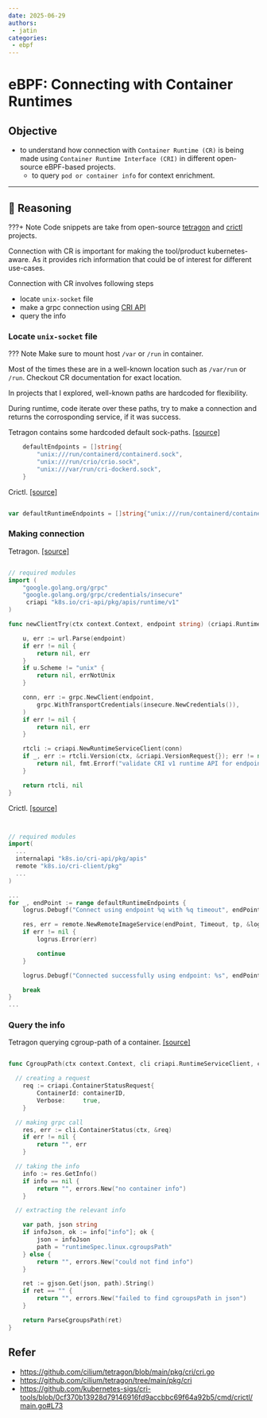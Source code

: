 ```yaml
---
date: 2025-06-29
authors:
 - jatin
categories:
 - ebpf
---
```


# eBPF: Connecting with Container Runtimes


## Objective

- to understand how connection with `Container Runtime (CR)` is being made using `Container Runtime Interface (CRI)` in different open-source eBPF-based projects.
    - to query `pod or container info` for context enrichment.


<!-- more -->

---

## :thinking: Reasoning

???+ Note
    Code snippets are take from open-source [tetragon](https://github.com/cilium/tetragon) and [crictl](https://github.com/kubernetes-sigs/cri-tools/blob/master/docs/crictl.md) projects.

Connection with CR is important for making the tool/product kubernetes-aware. As it provides rich information that could be of interest for different use-cases.

Connection with CR involves following steps

- locate `unix-socket` file
- make a grpc connection using [CRI API](https://github.com/kubernetes/cri-api/blob/v0.33.1/pkg/apis/runtime/v1/api.proto)
- query the info


### Locate `unix-socket` file

??? Note
    Make sure to mount host `/var` or `/run` in container.


Most of the times these are in a well-known location such as `/var/run` or `/run`. Checkout CR documentation for exact location.


In projects that I explored, well-known paths are hardcoded for flexibility. 

During runtime, code iterate over these paths, try to make a connection and returns the corrosponding service, if it was success.

Tetragon contains some hardcoded default sock-paths. [[source]](https://github.com/cilium/tetragon/blob/50a1d08e471d2fdbabff0416ba0c314769bb4c13/pkg/cri/cri.go#L22)
```go linenums="1"
	defaultEndpoints = []string{
		"unix:///run/containerd/containerd.sock",
		"unix:///run/crio/crio.sock",
		"unix:///var/run/cri-dockerd.sock",
	}

```

Crictl. [[source]](https://github.com/kubernetes-sigs/cri-tools/blob/0cf370b13928d79146916fd9accbbc69f64a92b5/cmd/crictl/main_unix.go#L31)

```go linenums="1"

var defaultRuntimeEndpoints = []string{"unix:///run/containerd/containerd.sock", "unix:///run/crio/crio.sock", "unix:///var/run/cri-dockerd.sock"}

```

### Making connection


Tetragon. [[source]](https://github.com/cilium/tetragon/blob/50a1d08e471d2fdbabff0416ba0c314769bb4c13/pkg/cri/cri.go#L1-L89)


```go linenums="1"

// required modules
import (
  	"google.golang.org/grpc"
  	"google.golang.org/grpc/credentials/insecure"
	 criapi "k8s.io/cri-api/pkg/apis/runtime/v1"
)

func newClientTry(ctx context.Context, endpoint string) (criapi.RuntimeServiceClient, error) {

	u, err := url.Parse(endpoint)
	if err != nil {
		return nil, err
	}
	if u.Scheme != "unix" {
		return nil, errNotUnix
	}

	conn, err := grpc.NewClient(endpoint,
		grpc.WithTransportCredentials(insecure.NewCredentials()),
	)
	if err != nil {
		return nil, err
	}

	rtcli := criapi.NewRuntimeServiceClient(conn)
	if _, err := rtcli.Version(ctx, &criapi.VersionRequest{}); err != nil {
		return nil, fmt.Errorf("validate CRI v1 runtime API for endpoint %q: %w", endpoint, err)
	}

	return rtcli, nil
}

```

Crictl. [[source]](https://github.com/kubernetes-sigs/cri-tools/blob/0cf370b13928d79146916fd9accbbc69f64a92b5/cmd/crictl/main.go#L73)

```go linenums="1"


// required modules
import(
  ...
  internalapi "k8s.io/cri-api/pkg/apis"
  remote "k8s.io/cri-client/pkg"
  ...
)

...
for _, endPoint := range defaultRuntimeEndpoints {
	logrus.Debugf("Connect using endpoint %q with %q timeout", endPoint, Timeout)

	res, err = remote.NewRemoteImageService(endPoint, Timeout, tp, &logger)
	if err != nil {
		logrus.Error(err)

		continue
	}

	logrus.Debugf("Connected successfully using endpoint: %s", endPoint)

	break
}
...

```

### Query the info


Tetragon querying cgroup-path of a container. [[source]](https://github.com/cilium/tetragon/blob/50a1d08e471d2fdbabff0416ba0c314769bb4c13/pkg/cri/container.go#L85-L114)


```go linenums="1"

func CgroupPath(ctx context.Context, cli criapi.RuntimeServiceClient, containerID string) (string, error) {

  // creating a request 
	req := criapi.ContainerStatusRequest{
		ContainerId: containerID,
		Verbose:     true,
	}

  // making grpc call
	res, err := cli.ContainerStatus(ctx, &req)
	if err != nil {
		return "", err
	}

  // taking the info
	info := res.GetInfo()
	if info == nil {
		return "", errors.New("no container info")
	}

  // extracting the relevant info

	var path, json string
	if infoJson, ok := info["info"]; ok {
		json = infoJson
		path = "runtimeSpec.linux.cgroupsPath"
	} else {
		return "", errors.New("could not find info")
	}

	ret := gjson.Get(json, path).String()
	if ret == "" {
		return "", errors.New("failed to find cgroupsPath in json")
	}

	return ParseCgroupsPath(ret)
}

```

## Refer


- https://github.com/cilium/tetragon/blob/main/pkg/cri/cri.go
- https://github.com/cilium/tetragon/tree/main/pkg/cri
- https://github.com/kubernetes-sigs/cri-tools/blob/0cf370b13928d79146916fd9accbbc69f64a92b5/cmd/crictl/main.go#L73



